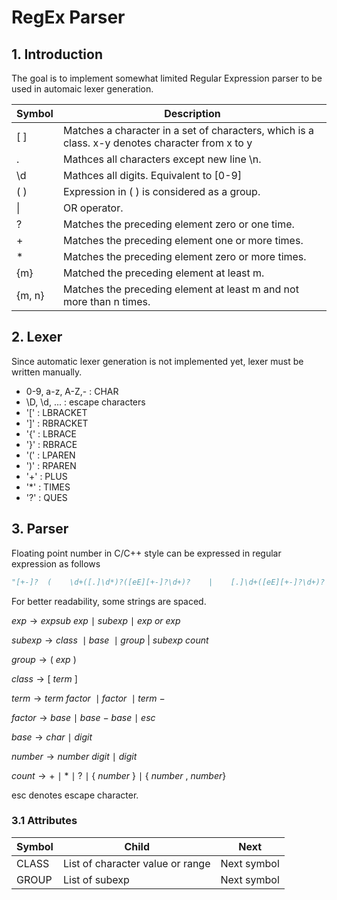 # RegEx Parser

## 1. Introduction
The goal is to implement somewhat limited Regular Expression parser to be used in automaic lexer generation.

| Symbol | Description |
|-|-|
|[ ] | Matches a character in a set of characters, which is a class. x-y denotes character from x to y|
| . | Mathces all characters except new line \n. |
| \d | Mathces all digits. Equivalent to [0-9]|
|( ) | Expression in ( ) is considered as a group. |
| \| | OR operator. |
| ? | Matches the preceding element zero or one time. |
| + | Matches the preceding element one or more times. |
| * | Matches the preceding element zero or more times. |
| {m} | Matched the preceding element at least m. |
| {m, n} | Matches the preceding element at least m and not more than n times. |

## 2. Lexer
Since automatic lexer generation is not implemented yet, lexer must be written manually.

- 0-9, a-z, A-Z,- : CHAR
- \D, \d, ... : escape characters
- '[' : LBRACKET
- ']' : RBRACKET
- '{' : LBRACE
- '}' : RBRACE
- '(' : LPAREN
- ')' : RPAREN
- '+' : PLUS
- '*' : TIMES
- '?' : QUES

## 3. Parser

Floating point number in C/C++ style can be expressed in regular expression as follows
```python
"[+-]?  (    \d+([.]\d*)?([eE][+-]?\d+)?    |    [.]\d+([eE][+-]?\d+)?    )"
```
For better readability, some strings are spaced.


$exp \rightarrow expsub \ exp \ \mid \ subexp \ \mid \ exp \ or \ exp$

$subexp \rightarrow class \ \mid base \ \mid group \ | \ subexp \ count$

$group \rightarrow ( \ exp \ )$

$class \rightarrow [ \ term \ ]$

$term \rightarrow term \ factor \ \mid factor \ \mid term \ -$

$factor \rightarrow base \ \mid \ base \ - \ base \ \mid \ esc$

$base \rightarrow char \ \mid \ digit$

$number \rightarrow number \ digit \ \mid \ digit$

$count \rightarrow + \ \mid \ * \ \mid \ ? \ \mid \ \lbrace \ number \ \rbrace \ \mid \ \lbrace \ number \ , \ number\rbrace$

esc denotes escape character.

### 3.1 Attributes

| Symbol | Child | Next |
|-|-|-|
| CLASS | List of character value or range | Next symbol |
| GROUP | List of subexp | Next symbol |





